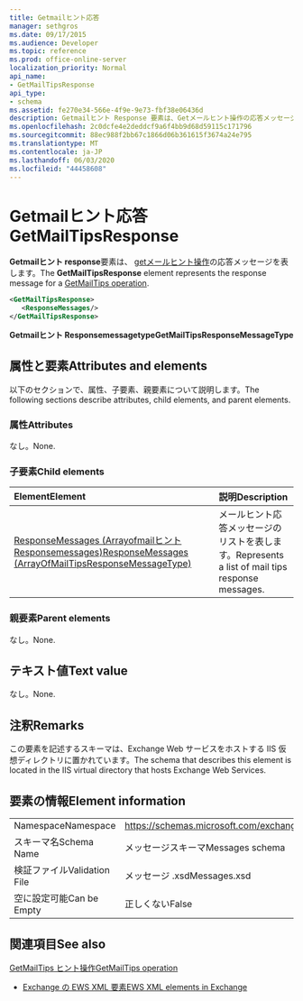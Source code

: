 ```yaml
---
title: Getmailヒント応答
manager: sethgros
ms.date: 09/17/2015
ms.audience: Developer
ms.topic: reference
ms.prod: office-online-server
localization_priority: Normal
api_name:
- GetMailTipsResponse
api_type:
- schema
ms.assetid: fe270e34-566e-4f9e-9e73-fbf38e06436d
description: Getmailヒント Response 要素は、Getメールヒント操作の応答メッセージを表します。
ms.openlocfilehash: 2c0dcfe4e2deddcf9a6f4bb9d68d59115c171796
ms.sourcegitcommit: 88ec988f2bb67c1866d06b361615f3674a24e795
ms.translationtype: MT
ms.contentlocale: ja-JP
ms.lasthandoff: 06/03/2020
ms.locfileid: "44458608"
---
```

# <a name="getmailtipsresponse"></a><span data-ttu-id="90113-103">Getmailヒント応答</span><span class="sxs-lookup"><span data-stu-id="90113-103">GetMailTipsResponse</span></span>

<span data-ttu-id="90113-104">**Getmailヒント response**要素は、 [getメールヒント操作](getmailtips-operation.md)の応答メッセージを表します。</span><span class="sxs-lookup"><span data-stu-id="90113-104">The **GetMailTipsResponse** element represents the response message for a [GetMailTips operation](getmailtips-operation.md).</span></span>
  
```XML
<GetMailTipsResponse>
   <ResponseMessages/>
</GetMailTipsResponse>
```

 <span data-ttu-id="90113-105">**Getmailヒント Responsemessagetype**</span><span class="sxs-lookup"><span data-stu-id="90113-105">**GetMailTipsResponseMessageType**</span></span>
## <a name="attributes-and-elements"></a><span data-ttu-id="90113-106">属性と要素</span><span class="sxs-lookup"><span data-stu-id="90113-106">Attributes and elements</span></span>

<span data-ttu-id="90113-107">以下のセクションで、属性、子要素、親要素について説明します。</span><span class="sxs-lookup"><span data-stu-id="90113-107">The following sections describe attributes, child elements, and parent elements.</span></span>
  
### <a name="attributes"></a><span data-ttu-id="90113-108">属性</span><span class="sxs-lookup"><span data-stu-id="90113-108">Attributes</span></span>

<span data-ttu-id="90113-109">なし。</span><span class="sxs-lookup"><span data-stu-id="90113-109">None.</span></span>
  
### <a name="child-elements"></a><span data-ttu-id="90113-110">子要素</span><span class="sxs-lookup"><span data-stu-id="90113-110">Child elements</span></span>

|<span data-ttu-id="90113-111">**Element**</span><span class="sxs-lookup"><span data-stu-id="90113-111">**Element**</span></span>|<span data-ttu-id="90113-112">**説明**</span><span class="sxs-lookup"><span data-stu-id="90113-112">**Description**</span></span>|
|:-----|:-----|
|[<span data-ttu-id="90113-113">ResponseMessages (Arrayofmailヒント Responsemessages)</span><span class="sxs-lookup"><span data-stu-id="90113-113">ResponseMessages (ArrayOfMailTipsResponseMessageType)</span></span>](responsemessages-arrayofmailtipsresponsemessagetype.md) <br/> |<span data-ttu-id="90113-114">メールヒント応答メッセージのリストを表します。</span><span class="sxs-lookup"><span data-stu-id="90113-114">Represents a list of mail tips response messages.</span></span>  <br/> |
   
### <a name="parent-elements"></a><span data-ttu-id="90113-115">親要素</span><span class="sxs-lookup"><span data-stu-id="90113-115">Parent elements</span></span>

<span data-ttu-id="90113-116">なし。</span><span class="sxs-lookup"><span data-stu-id="90113-116">None.</span></span>
  
## <a name="text-value"></a><span data-ttu-id="90113-117">テキスト値</span><span class="sxs-lookup"><span data-stu-id="90113-117">Text value</span></span>

<span data-ttu-id="90113-118">なし。</span><span class="sxs-lookup"><span data-stu-id="90113-118">None.</span></span>
  
## <a name="remarks"></a><span data-ttu-id="90113-119">注釈</span><span class="sxs-lookup"><span data-stu-id="90113-119">Remarks</span></span>

<span data-ttu-id="90113-120">この要素を記述するスキーマは、Exchange Web サービスをホストする IIS 仮想ディレクトリに置かれています。</span><span class="sxs-lookup"><span data-stu-id="90113-120">The schema that describes this element is located in the IIS virtual directory that hosts Exchange Web Services.</span></span>
  
## <a name="element-information"></a><span data-ttu-id="90113-121">要素の情報</span><span class="sxs-lookup"><span data-stu-id="90113-121">Element information</span></span>

|||
|:-----|:-----|
|<span data-ttu-id="90113-122">Namespace</span><span class="sxs-lookup"><span data-stu-id="90113-122">Namespace</span></span>  <br/> |https://schemas.microsoft.com/exchange/services/2006/messages  <br/> |
|<span data-ttu-id="90113-123">スキーマ名</span><span class="sxs-lookup"><span data-stu-id="90113-123">Schema Name</span></span>  <br/> |<span data-ttu-id="90113-124">メッセージスキーマ</span><span class="sxs-lookup"><span data-stu-id="90113-124">Messages schema</span></span>  <br/> |
|<span data-ttu-id="90113-125">検証ファイル</span><span class="sxs-lookup"><span data-stu-id="90113-125">Validation File</span></span>  <br/> |<span data-ttu-id="90113-126">メッセージ .xsd</span><span class="sxs-lookup"><span data-stu-id="90113-126">Messages.xsd</span></span>  <br/> |
|<span data-ttu-id="90113-127">空に設定可能</span><span class="sxs-lookup"><span data-stu-id="90113-127">Can be Empty</span></span>  <br/> |<span data-ttu-id="90113-128">正しくない</span><span class="sxs-lookup"><span data-stu-id="90113-128">False</span></span>  <br/> |
   
## <a name="see-also"></a><span data-ttu-id="90113-129">関連項目</span><span class="sxs-lookup"><span data-stu-id="90113-129">See also</span></span>



[<span data-ttu-id="90113-130">GetMailTips ヒント操作</span><span class="sxs-lookup"><span data-stu-id="90113-130">GetMailTips operation</span></span>](getmailtips-operation.md)


- [<span data-ttu-id="90113-131">Exchange の EWS XML 要素</span><span class="sxs-lookup"><span data-stu-id="90113-131">EWS XML elements in Exchange</span></span>](ews-xml-elements-in-exchange.md)

